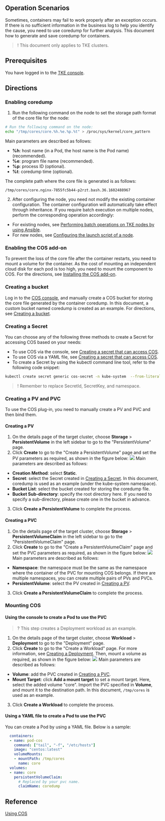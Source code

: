 ## Operation Scenarios
Sometimes, containers may fail to work properly after an exception occurs. If there is no sufficient information in the business log to help you identify the cause, you need to use coredump for further analysis. This document how to generate and save coredump for containers.

>! This document only applies to TKE clusters.

## Prerequisites 
You have logged in to the [TKE console](https://console.cloud.tencent.com/tke2).

## Directions
### Enabling coredump
1. Run the following command on the node to set the storage path format of the core file for the node:
``` bash
# Run the following command on the node:
echo "/tmp/cores/core.%h.%e.%p.%t" > /proc/sys/kernel/core_pattern
```

 Main parameters are described as follows:
 - **%h**: host name (in a Pod, the host name is the Pod name) (recommended).
 - **%e**: program file name (recommended).
 - **%p**: process ID (optional).
 - **%t**: coredump time (optional).

 The complete path where the core file is generated is as follows:
```
/tmp/cores/core.nginx-7855fc5b44-p2rzt.bash.36.1602488967
```
2. After configuring the node, you need not modify the existing container configuration. The container configuration will automatically take effect through inheritance. If you require batch execution on multiple nodes, perform the corresponding operation accordingly:
 - For existing nodes, see [Performing batch operations on TKE nodes by using Ansible](https://intl.cloud.tencent.com/document/product/457/38427).
 - For new nodes, see [Configuring the launch script of a node](https://intl.cloud.tencent.com/document/product/457/30655).

### Enabling the COS add-on
To prevent the loss of the core file after the container restarts, you need to mount a volume for the container. As the cost of mounting an independent cloud disk for each pod is too high, you need to mount the component to COS. For the directions, see [Installing the COS add-on](https://intl.cloud.tencent.com/document/product/457/38706#.E5.AE.89.E8.A3.85-cos-.E6.89.A9.E5.B1.95.E7.BB.84.E4.BB.B6).

### Creating a bucket

Log in to the [COS console](https://console.cloud.tencent.com/cos5/bucket), and manually create a COS bucket for storing the core file generated by the container coredump. In this document, a custom bucket named coredump is created as an example. For directions, see [Creating a bucket](https://intl.cloud.tencent.com/document/product/457/36160).

<span id="secret"></span>
### Creating a Secret
You can choose any of the following three methods to create a Secret for accessing COS based on your needs:
- To use COS via the console, see [Creating a secret that can access COS](https://intl.cloud.tencent.com/document/product/457/36160).
- To use COS via a YAML file, see [Creating a secret that can access COS](https://intl.cloud.tencent.com/document/product/457/36160).
- To create a Secret by using the kubectl command line tool, refer to the following code snippet:
``` bash
kubectl create secret generic cos-secret -n kube-system  --from-literal=SecretId=AKI*****************lV --from-literal=SecretKey=paQ9***************sZF
```
>! Remember to replace SecretId, SecretKey, and namespace.

### Creating a PV and PVC

To use the COS plug-in, you need to manually create a PV and PVC and then bind them.

<span id="pv"></span>
#### Creating a PV
1. On the details page of the target cluster, choose **Storage** > **PersistentVolume** in the left sidebar to go to the "PersistentVolume" page.
2. Click **Create** to go to the "Create a PersistentVolume" page and set the PV parameters as required, as shown in the figure below:
![](https://main.qcloudimg.com/raw/6eb6b29ed67592514fb732d310db3abe.png)
Main parameters are described as follows:
 - **Creation Method**: select **Static**.
 - **Secret**: select the Secret created in [Creating a Secret](#secret). In this document, coredump is used as an example (under the kube-system namespace).
 - **Bucket List**: select the bucket created for storing the coredump file.
 - **Bucket Sub-directory**: specify the root directory here. If you need to specify a sub-directory, please create one in the bucket in advance.
3. Click **Create a PersistentVolume** to complete the process.

<span id="pvc"></span>
#### Creating a PVC
1. On the details page of the target cluster, choose **Storage** > **PersistentVolumeClaim** in the left sidebar to go to the "PersistentVolumeClaim" page.
2. Click **Create** to go to the "Create a PersistentVolumeClaim" page and set the PVC parameters as required, as shown in the figure below:
![](https://main.qcloudimg.com/raw/6c08ae1d8604d9092624e969e0309695.png)
Main parameters are described as follows:
 - **Namespace**: the namespace must be the same as the namespace where the container of the PVC for mounting COS belongs. If there are multiple namespaces, you can create multiple pairs of PVs and PVCs.
 - **PersistentVolume**: select the PV created in [Creating a PV](#pv).
3. Click **Create a PersistentVolumeClaim** to complete the process.


### Mounting COS

#### Using the console to create a Pod to use the PVC
>? This step creates a Deployment workload as an example.

1. On the details page of the target cluster, choose **Workload** > **Deployment** to go to the "Deployment" page.
2. Click **Create** to go to the "Create a Workload" page. For more information, see [Creating a Deployment](https://intl.cloud.tencent.com/document/product/457/30662). Then, mount a volume as required, as shown in the figure below:
![](https://main.qcloudimg.com/raw/341a0d899fc27896fc2faf9ba35a5163.png)
Main parameters are described as follows:
 - **Volume**: add the PVC created in [Creating a PVC](#pvc).
 - **Mount Target**: click **Add a mount target** to set a mount target. Here, select the added volume "core". Import the PVC specified in **Volume**, and mount it to the destination path. In this document, `/tmp/cores` is used as an example.
3. Click **Create a Workload** to complete the process.


#### Using a YAML file to create a Pod to use the PVC
You can create a Pod by using a YAML file. Below is a sample:
``` yaml
  containers:
  - name: pod-cos
    command: ["tail", "-f", "/etc/hosts"]
    image: "centos:latest"
    volumeMounts:
    - mountPath: /tmp/cores
      name: core
  volumes:
  - name: core
    persistentVolumeClaim:
      # Replaced by your pvc name.
      claimName: coredump
```

## Reference

[Using COS](https://intl.cloud.tencent.com/document/product/457/36160)
